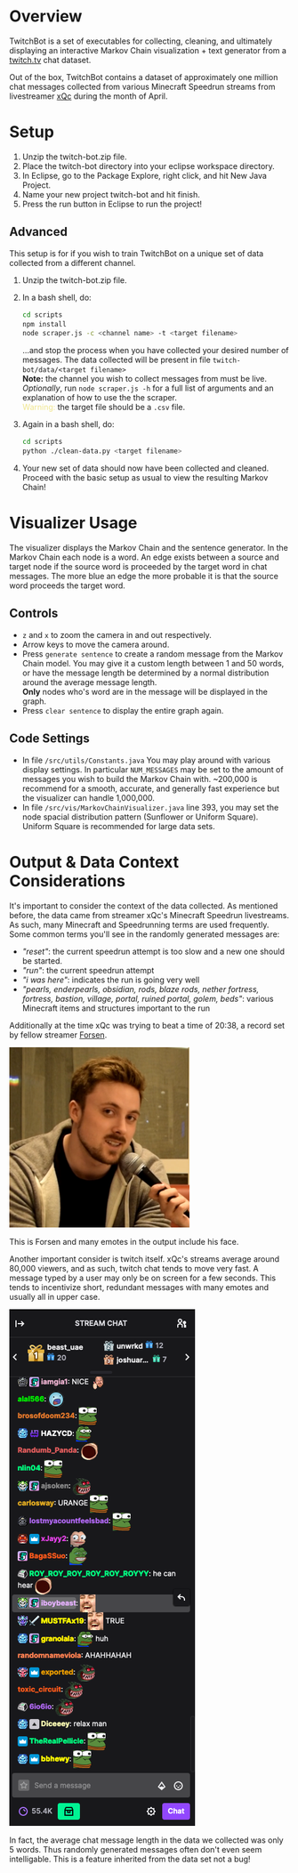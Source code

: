 # Overview
TwitchBot is a set of executables for collecting, cleaning, and ultimately displaying an interactive Markov Chain visualization + text generator from a [twitch.tv](https://www.twitch.tv) chat dataset. 

Out of the box, TwitchBot contains a dataset of approximately one million chat messages collected from various Minecraft Speedrun streams from livestreamer [xQc](https://www.twitch.tv/xqcow) during the month of April.
# Setup
1. Unzip the twitch-bot.zip file.
2. Place the twitch-bot directory into your eclipse workspace directory.
3. In Eclipse, go to the Package Explore, right click, and hit New Java Project.
4. Name your new project twitch-bot and hit finish.
5. Press the run button in Eclipse to run the project!

## Advanced
This setup is for if you wish to train TwitchBot on a unique set of data collected from a different channel.
1. Unzip the twitch-bot.zip file.
2. In a bash shell, do:

    ```bash
    cd scripts
    npm install
    node scraper.js -c <channel name> -t <target filename>
    ```
    ...and stop the process when you have collected your desired number of messages. The data collected will be present in file `twitch-bot/data/<target filename>`<br /> 
    **Note:** the channel you wish to collect messages from must
    be live. <br />
    _Optionally_, run `node scraper.js -h` for a full list of arguments and an explanation of how to use the the scraper. <br />
    <span style="color:khaki">Warning:</span> the target file should be a `.csv` file.
3. Again in a bash shell, do:
    ```bash
    cd scripts
    python ./clean-data.py <target filename>
    ```
4. Your new set of data should now have been collected and cleaned. Proceed with the basic setup as usual to view the resulting Markov Chain!

# Visualizer Usage
The visualizer displays the Markov Chain and the sentence generator. In the Markov Chain each node is a word. An edge exists between a source and target node if the source word is proceeded by the target word in chat messages. The more blue an edge the more probable it is that the source word proceeds the target word.
## Controls
* `z` and `x` to zoom the camera in and out respectively. 
* Arrow keys to move the camera around.
* Press `generate sentence` to create a random message from the Markov Chain model. You may give it a custom length between 1 and 50 words, or have the message length be determined by a normal distribution around the average message length. <br />**Only** nodes who's word are in the message will be displayed in the graph.
* Press `clear sentence` to display the entire graph again.
## Code Settings
* In file `/src/utils/Constants.java` You may play around with various display settings. In particular `NUM_MESSAGES` may be set to the amount of messages you wish to build the Markov Chain with. ~200,000 is recommend for a smooth, accurate, and generally fast experience but the visualizer can handle 1,000,000. 
* In file `/src/vis/MarkovChainVisualizer.java` line 393, you may set the node spacial distribution pattern (Sunflower or Uniform Square). Uniform Square is recommended for large data sets.

# Output & Data Context Considerations
It's important to consider the context of the data collected. As mentioned before, the data came from streamer xQc's Minecraft Speedrun livestreams. As such, many Minecraft and Speedrunning terms are used frequently. Some common terms you'll see in the randomly generated messages are:
* _"reset"_: the current speedrun attempt is too slow and a new one should be started.
* _"run"_: the current speedrun attempt
* _"i was here"_: indicates the run is going very well 
* _"pearls, enderpearls, obsidian, rods, blaze rods, nether fortress, fortress, bastion, village, portal, ruined portal, golem, beds"_: various Minecraft items and structures important to the run

Additionally at the time xQc was trying to beat a time of 20:38, a record set by fellow streamer [Forsen](https://www.twitch.tv/forsen).

![alt text](./data/forsen.png "Logo Title Text 1")

This is Forsen and many emotes in the output include his face. 

Another important consider is twitch itself. xQc's streams average around 80,000 viewers, and as such, twitch chat tends to move very fast. A message typed by a user may only be on screen for a few seconds. This tends to incentivize short, redundant messages with many emotes and usually all in upper case.

![alt text](./data/sample-chat.png "Sample Chat")

In fact, the average chat message length in the data we collected was only 5 words. Thus randomly generated messages often don't even seem intelligable. This is a feature inherited from the data set not a bug!